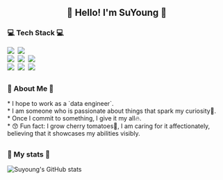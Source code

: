 
<h2 align="center">👋 Hello! I'm SuYoung 👋</h2>


<h3>💻 Tech Stack 💻</h3>
<p>
  <img src="https://img.shields.io/badge/Python-3776AB?style=flat-square&logo=Python&logoColor=white"/></a>&nbsp
  <img src="https://img.shields.io/badge/Django-092E20?style=flat-square&logo=Django&logoColor=white"/></a>&nbsp 
  <br>
  <img src="https://img.shields.io/badge/Spark-E25A1C?style=flat-square&logo=Apache Spark&logoColor=white"/></a>&nbsp 
  <img src="https://img.shields.io/badge/Airflow-017CEE?style=flat-square&logo=Apache Airflow&logoColor=black"/></a>&nbsp
  <img src="https://img.shields.io/badge/Hadoop-66CCFF?style=flat-square&logo=apachehadoop&logoColor=black"/></a>&nbsp
  <br>
  <img src="https://img.shields.io/badge/Mysql-E6B91E?style=flat-square&logo=MySql&logoColor=white"/></a>&nbsp 
  <img src="https://img.shields.io/badge/AWS-232F3E?style=flat-square&logo=AmazonAWS&logoColor=white"/></a>&nbsp 
  <img src="https://img.shields.io/badge/Docker-2496ED?style=flat-square&logo=Docker&logoColor=white"/></a>&nbsp 
</p>

<h2></h2>
<h3>💟 About Me 💟</h3>
* I hope to work as a `data engineer`.
<br>
* I am someone who is passionate about things that spark my curiosity🧐.
<br>
* Once I commit to something, I give it my all🔥.
<br>
* 😙 Fun fact: I grow cherry tomatoes🍅, I am caring for it affectionately, believing that it showcases my abilities visibly.<br>

<h2></h2>
<h3>🌈 My stats 🌈</h3>

![Suyoung's GitHub stats](https://github-readme-stats.vercel.app./api?username=jeslsy&show_icons=true&theme=dracula)

